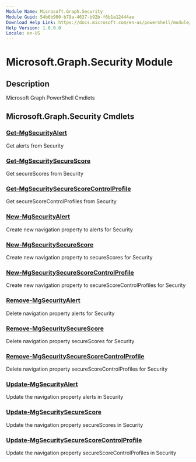 ```yaml
---
Module Name: Microsoft.Graph.Security
Module Guid: 54b6b900-b79a-4637-b92b-f6b1a12444ae
Download Help Link: https://docs.microsoft.com/en-us/powershell/module/microsoft.graph.security
Help Version: 1.0.0.0
Locale: en-US
---
```


# Microsoft.Graph.Security Module
## Description
Microsoft Graph PowerShell Cmdlets

## Microsoft.Graph.Security Cmdlets
### [Get-MgSecurityAlert](Get-MgSecurityAlert.md)
Get alerts from Security

### [Get-MgSecuritySecureScore](Get-MgSecuritySecureScore.md)
Get secureScores from Security

### [Get-MgSecuritySecureScoreControlProfile](Get-MgSecuritySecureScoreControlProfile.md)
Get secureScoreControlProfiles from Security

### [New-MgSecurityAlert](New-MgSecurityAlert.md)
Create new navigation property to alerts for Security

### [New-MgSecuritySecureScore](New-MgSecuritySecureScore.md)
Create new navigation property to secureScores for Security

### [New-MgSecuritySecureScoreControlProfile](New-MgSecuritySecureScoreControlProfile.md)
Create new navigation property to secureScoreControlProfiles for Security

### [Remove-MgSecurityAlert](Remove-MgSecurityAlert.md)
Delete navigation property alerts for Security

### [Remove-MgSecuritySecureScore](Remove-MgSecuritySecureScore.md)
Delete navigation property secureScores for Security

### [Remove-MgSecuritySecureScoreControlProfile](Remove-MgSecuritySecureScoreControlProfile.md)
Delete navigation property secureScoreControlProfiles for Security

### [Update-MgSecurityAlert](Update-MgSecurityAlert.md)
Update the navigation property alerts in Security

### [Update-MgSecuritySecureScore](Update-MgSecuritySecureScore.md)
Update the navigation property secureScores in Security

### [Update-MgSecuritySecureScoreControlProfile](Update-MgSecuritySecureScoreControlProfile.md)
Update the navigation property secureScoreControlProfiles in Security

